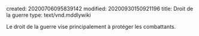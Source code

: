 created: 20200706095839142
modified: 20200930150921196
title: Droit de la guerre
type: text/vnd.mddlywiki

Le droit de la guerre vise principalement à protéger les combattants.